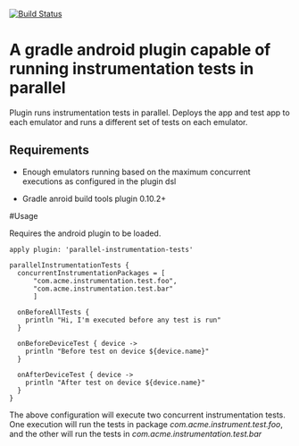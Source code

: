 [![Build Status](https://travis-ci.org/MYOB-Technology/gradle-android-parallel-instrumentation-test-plugin.svg?branch=master)](https://travis-ci.org/MYOB-Technology/gradle-android-parallel-instrumentation-test-plugin)

# A gradle android plugin capable of running instrumentation tests in parallel

Plugin runs instrumentation tests in parallel.  Deploys the app and test app to each emulator and runs a different set of tests on each emulator.  

## Requirements

  - Enough emulators running based on the maximum concurrent executions as configured in the plugin dsl

 - Gradle anroid build tools plugin 0.10.2+

#Usage

Requires the android plugin to be loaded.


````
apply plugin: 'parallel-instrumentation-tests'

parallelInstrumentationTests {
  concurrentInstrumentationPackages = [	  
	  "com.acme.instrumentation.test.foo",
  	  "com.acme.instrumentation.test.bar"
  	  ]

  onBeforeAllTests {
    println "Hi, I'm executed before any test is run"
  }

  onBeforeDeviceTest { device ->
    println "Before test on device ${device.name}"
  }

  onAfterDeviceTest { device ->
    println "After test on device ${device.name}"
  }
}
````

The above configuration will execute two concurrent instrumentation tests.  One execution will run the tests in package *com.acme.instrument.test.foo*, and the other will run the tests in *com.acme.instrumentation.test.bar*
